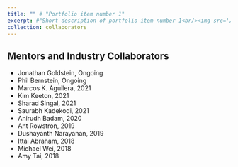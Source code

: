 ```yaml
---
title: "" # "Portfolio item number 1"
excerpt: #"Short description of portfolio item number 1<br/><img src='/images/500x300.png'>"
collection: collaborators
---
```


Mentors and Industry Collaborators
-----
- Jonathan Goldstein, Ongoing
- Phil Bernstein, Ongoing
- Marcos K. Aguilera, 2021
- Kim Keeton, 2021
- Sharad Singal, 2021
- Saurabh Kadekodi, 2021
- Anirudh Badam, 2020
- Ant Rowstron, 2019
- Dushayanth Narayanan, 2019
- Ittai Abraham, 2018
- Michael Wei, 2018
- Amy Tai, 2018

